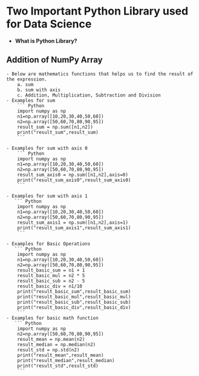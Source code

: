 # **Two Important Python Library used for Data Science**
- **What is Python Library?**

## **Addition of NumPy Array**
    - Below are mathematics functions that helps us to find the result of the expression.  
        a. sum
        b. sum with axis
        c. Addition, Multiplication, Subtraction and Division
    - Examples for sum
        ``` Python
        import numpy as np
        n1=np.array([10,20,30,40,50,60])
        n2=np.array([50,60,70,80,90,95])
        result_sum = np.sum([n1,n2])
        print("result_sum",result_sum)
        ```

    - Examples for sum with axis 0 
        ``` Python
        import numpy as np
        n1=np.array([10,20,30,40,50,60])
        n2=np.array([50,60,70,80,90,95])
        result_sum_axis0 = np.sum([n1,n2],axis=0)
        print("result_sum_axis0",result_sum_axis0)
        ```

    - Examples for sum with axis 1
       ``` Python
        import numpy as np
        n1=np.array([10,20,30,40,50,60])
        n2=np.array([50,60,70,80,90,95])
        result_sum_axis1 = np.sum([n1,n2],axis=1)
        print("result_sum_axis1",result_sum_axis1)
        ```

    - Examples for Basic Operations
       ``` Python
        import numpy as np
        n1=np.array([10,20,30,40,50,60])
        n2=np.array([50,60,70,80,90,95])
        result_basic_sum = n1 + 1
        result_basic_mul = n2 * 5
        result_basic_sub = n2 - 5
        result_basic_div = n1/10
        print("result_basic_sum",result_basic_sum)
        print("result_basic_mul",result_basic_mul)
        print("result_basic_sub",result_basic_sub)
        print("result_basic_div",result_basic_div)
        ```
    - Examples for basic math function
       ``` Python
        import numpy as np
        n2=np.array([50,60,70,80,90,95])
        result_mean = np.mean(n2)
        result_median = np.median(n2)
        result_std = np.std(n2)
        print("result_mean",result_mean)
        print("result_median",result_median)
        print("result_std",result_std)
        ```

